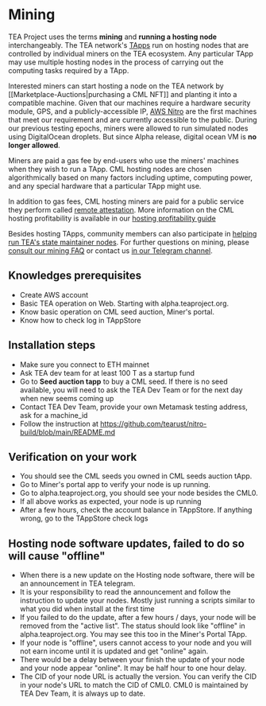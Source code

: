 # Mining

TEA Project uses the terms **mining** and **running a hosting node** interchangeably. The TEA network's [TApps](_5_tapps/README.md) run on hosting nodes that are controlled by individual miners on the TEA ecosystem. Any particular TApp may use multiple hosting nodes in the process of carrying out the computing tasks required by a TApp.

Interested miners can start hosting a node on the TEA network by [[Marketplace-Auctions|purchasing a CML NFT]] and planting it into a compatible machine. Given that our machines require a hardware security module, GPS, and a publicly-accessible IP, [AWS Nitro](https://aws.amazon.com/ec2/nitro/) are the first machines that meet our requirement and are currently accessible to the public. During our previous testing epochs, miners were allowed to run simulated nodes using DigitalOcean droplets. But since Alpha release, digital ocean VM is **no longer allowed**.

Miners are paid a gas fee by end-users who use the miners' machines when they wish to run a TApp. CML hosting nodes are chosen algorithmically based on many factors including uptime, computing power, and any special hardware that a particular TApp might use. 

In addition to gas fees, CML hosting miners are paid for a public service they perform called [remote attestation](remote-attestation.md). More information on the CML hosting profitability is available in our [hosting profitability guide](hosting_profitability.md)

Besides hosting TApps, community members can also participate in [helping run TEA's state maintainer nodes](state-maintainer-nodes.md). For further questions on mining, please [consult our mining FAQ](FAQ-Mining.md) or contact us [in our Telegram channel](https://t.me/teaprojectorg).

## Knowledges prerequisites

- Create AWS account
- Basic TEA operation on Web. Starting with alpha.teaproject.org. 
- Know basic operation on CML seed auction, Miner's portal.
- Know how to check log in TAppStore

## Installation steps

- Make sure you connect to ETH mainnet
- Ask TEA dev team for at least 100 T as a startup fund
- Go to **Seed auction tapp** to buy a CML seed. If there is no seed available, you will need to ask the TEA Dev Team or for the next day when new seems coming up
- Contact TEA Dev Team, provide your own Metamask testing address, ask for  a machine_id
- Follow the instruction at https://github.com/tearust/nitro-build/blob/main/README.md

## Verification on your work
- You should see the CML seeds you owned in CML seeds auction tApp.
- Go to Miner's portal app to verify your node is up running.
- Go to alpha.teaproject.org, you should see your node besides the CML0. 
- If all above works as expected, your node is up running
- After a few hours, check the account balance in TAppStore.  If anything wrong, go to the TAppStore check logs

## Hosting node software updates, failed to do so will cause "offline"
- When there is a new update on the Hosting node software, there will be an announcement in TEA telegram. 
- It is your responsibility to read the announcement and follow the instruction to update your nodes. Mostly just running a scripts similar to what you did when install at the first time
- If you failed to do the update, after a few hours / days, your node will be removed from the "active list". The status should look like "offline" in alpha.teaproject.org. You may see this too in the Miner's Portal TApp. 
- If your node is "offline", users cannot access to your node and you will not earn income until it is updated and get  "online" again. 
- There would be a delay between your finish the update of your node and your node appear "online". It may be half hour to one hour delay.
- The CID of your node URL is actually the version. You can verify the CID in your node's URL to match the CID of CML0. CML0 is maintained by TEA Dev Team, it is always up to date.

